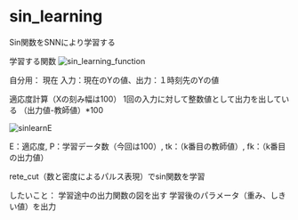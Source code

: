 # sin_learning
Sin関数をSNNにより学習する

学習する関数
![sin_learning_function](https://user-images.githubusercontent.com/43668533/56569021-24c72500-65f3-11e9-958c-11eae398b8e5.png)

自分用：
現在
入力：現在のYの値、出力：１時刻先のYの値

適応度計算（Xの刻み幅は100）
1回の入力に対して整数値として出力を出している
（出力値-教師値）*100

![sinlearnE](https://user-images.githubusercontent.com/43668533/56568783-ad919100-65f2-11e9-934d-5356264654cc.png)

E：適応度, P：学習データ数（今回は100）, tk：（k番目の教師値）, fk：（k番目の出力値）

rete_cut（数と密度によるパルス表現）でsin関数を学習

したいこと：
学習途中の出力関数の図を出す
学習後のパラメータ（重み、しきい値）を出力
